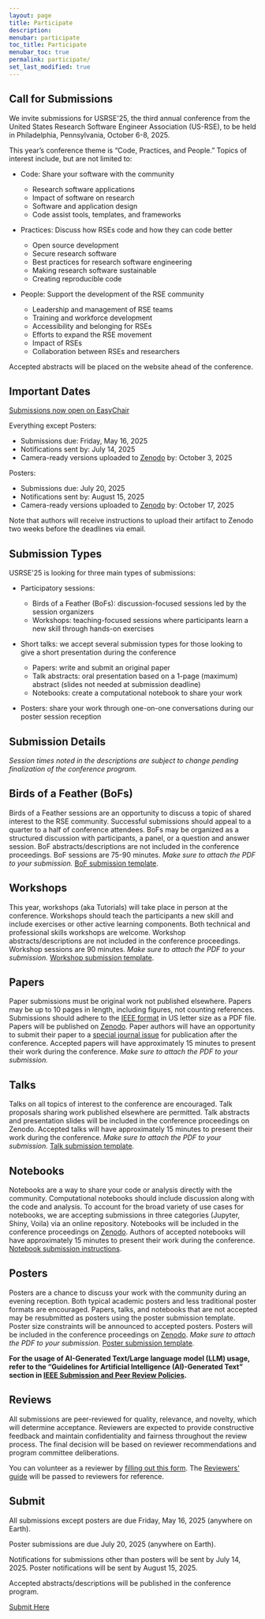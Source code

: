 ```yaml
---
layout: page
title: Participate
description: 
menubar: participate
toc_title: Participate
menubar_toc: true
permalink: participate/
set_last_modified: true
---
```


## Call for Submissions

We invite submissions for USRSE'25, the third annual conference
from the United States Research Software Engineer Association 
(US-RSE), to be held in Philadelphia, Pennsylvania, October 
6-8, 2025. 

This year’s conference theme is “Code, Practices, and People.”
Topics of interest include, but are not limited to:

- Code: Share your software with the community
  - Research software applications
  - Impact of software on research
  - Software and application design
  - Code assist tools, templates, and frameworks


- Practices: Discuss how RSEs code and how they can code better
  - Open source development
  - Secure research software 
  - Best practices for research software engineering
  - Making research software sustainable
  - Creating reproducible code


- People: Support the development of the RSE community
  - Leadership and management of RSE teams
  - Training and workforce development
  - Accessibility and belonging for RSEs
  - Efforts to expand the RSE movement
  - Impact of RSEs
  - Collaboration between RSEs and researchers

Accepted abstracts will be placed on the website ahead of the conference.

## Important Dates

[Submissions now open on EasyChair](https://easychair.org/conferences/?conf=usrse25)

Everything except Posters: 
- Submissions due: Friday, May 16, 2025
- Notifications sent by: July 14, 2025
- Camera-ready versions uploaded to [Zenodo](https://zenodo.org/communities/usrse25) by: October 3, 2025
 
Posters: 
- Submissions due: July 20, 2025
- Notifications sent by: August 15, 2025
- Camera-ready versions uploaded to [Zenodo](https://zenodo.org/communities/usrse25) by: October 17, 2025

Note that authors will receive instructions to upload their artifact to Zenodo two weeks before the deadlines via email.

## Submission Types
USRSE'25 is looking for three main types of submissions:
- Participatory sessions:
  - Birds of a Feather (BoFs): discussion-focused sessions led by 
the session organizers
  - Workshops: teaching-focused sessions where participants learn a 
new skill through hands-on exercises

- Short talks: we accept several submission types for those looking to 
give a short presentation during the conference
  - Papers: write and submit an original paper
  - Talk abstracts: oral presentation based on a 1-page (maximum) 
abstract (slides not needed at submission deadline)
  - Notebooks: create a computational notebook to share your work

- Posters: share your work through one-on-one conversations during our 
poster session reception

## Submission Details
*Session times noted in the descriptions are subject to 
change pending finalization of the conference program.*  

## Birds of a Feather (BoFs)

Birds of a Feather sessions are an opportunity to discuss a topic 
of shared interest to the RSE community.  Successful submissions 
should appeal to a quarter to a half of conference attendees. 
BoFs may be organized as a structured discussion with participants,
a panel, or a question and answer session. BoF abstracts/descriptions 
are not included in the conference proceedings. BoF sessions are
75-90 minutes. *Make sure to attach the PDF to your submission.*
[BoF submission template](https://docs.google.com/document/d/19Yto8Vbgv90avxSStFHyZ4ImvCGizWmJ/edit?usp=sharing&ouid=110633704377428446960&rtpof=true&sd=true). 

## Workshops
This year, workshops (aka Tutorials) will take place in person at the conference.
Workshops should teach the participants a new skill and include exercises or 
other active learning components.  Both technical and professional skills 
workshops are welcome.  Workshop abstracts/descriptions are not included in the 
conference proceedings.  Workshop sessions are 90 minutes. *Make sure to attach the PDF to your submission.*
[Workshop submission template](https://docs.google.com/document/d/1gVP7gDM4nyhON35kqC27hUT7CATl-DQH/edit?usp=sharing&ouid=110633704377428446960&rtpof=true&sd=true).

## Papers
Paper submissions must be original work not published elsewhere.  Papers 
may be up to 10 pages in length, including figures, not counting 
references. Submissions should adhere to the 
[IEEE format](https://www.ieee.org/conferences/publishing/templates.html) in US letter 
size as a PDF file. Papers will be published on [Zenodo](https://zenodo.org/communities/usrse25). Paper authors will have an opportunity to submit their paper to 
a [special journal issue](https://us-rse.org/usrse25/participate/special-issue/) for publication 
after the conference. Accepted papers will have approximately 15 minutes to present their work 
during the conference. *Make sure to attach the PDF to your submission.*

## Talks
Talks on all topics of interest to the conference are encouraged.  Talk 
proposals sharing work published elsewhere are permitted. Talk abstracts 
and presentation slides will be included in the conference proceedings 
on Zenodo.  Accepted talks will have approximately 15 minutes to present 
their work during the conference. *Make sure to attach the PDF to your submission.*
[Talk submission template](https://docs.google.com/document/d/1qI71P2LgZzylRllHtqWLxrYyEXYtx2dm/edit?usp=sharing&ouid=110633704377428446960&rtpof=true&sd=true). 

## Notebooks
Notebooks are a way to share your code or analysis directly with the 
community.  Computational notebooks should include discussion along 
with the code and analysis.  To account for the broad variety of use 
cases for notebooks, we are accepting submissions in three categories 
(Jupyter, Shiny, Voila) via an online repository.  Notebooks will be 
included in the conference proceedings on [Zenodo](https://zenodo.org/communities/usrse25).
Authors of accepted notebooks will have approximately 15 minutes to 
present their work during the conference. 
[Notebook submission instructions](https://docs.google.com/document/d/1rOrL0u7xNgAL7vBpyVipc76zeX7VSnOf/edit?usp=sharing&ouid=110633704377428446960&rtpof=true&sd=true).

## Posters
Posters are a chance to discuss your work with the community during 
an evening reception.  Both typical academic posters and less 
traditional poster formats are encouraged.  Papers, talks, and 
notebooks that are not accepted may be resubmitted as posters using 
the poster submission template. Poster size constraints will be 
announced to accepted posters. Posters will be included in the conference proceedings on [Zenodo](https://zenodo.org/communities/usrse25).
*Make sure to attach the PDF to your submission.*
[Poster submission template](https://docs.google.com/document/d/1ryYqg8He6a3oHRFLfxjbz9bp4DpZn4Zk/edit?usp=sharing&ouid=110633704377428446960&rtpof=true&sd=true).

**For the usage of AI-Generated Text/Large language model (LLM) usage, 
refer to the “Guidelines for Artificial Intelligence (AI)-Generated 
Text” section in [IEEE Submission and Peer Review Policies](https://journals.ieeeauthorcenter.ieee.org/become-an-ieee-journal-author/publishing-ethics/guidelines-and-policies/submission-and-peer-review-policies/#ai-generated-text).** 

## Reviews
All submissions are peer-reviewed for quality, relevance, and novelty, 
which will determine acceptance. Reviewers are expected to provide 
constructive feedback and maintain confidentiality and fairness 
throughout the review process. The final decision will be based on 
reviewer recommendations and program committee deliberations.


You can volunteer as a reviewer by [filling out this form](https://forms.gle/wj2ufbMJaLB1ExR77).
The [Reviewers' guide](https://docs.google.com/document/d/1i1H96ZCkOqnisZDpgxw7F2fPRhVcSs-WaWNXNJpOx_c/edit?tab=t.0) will be passed to reviewers for reference. 

## Submit

All submissions except posters are due Friday, May 16, 2025 
(anywhere on Earth).  

Poster submissions are due July 20, 2025 (anywhere on Earth).

Notifications for submissions other than posters will be sent by 
July 14, 2025. Poster notifications will be sent by August 15, 2025.  

Accepted abstracts/descriptions will be published in the conference program.

[Submit Here](https://easychair.org/my/conference?conf=usrse25)
